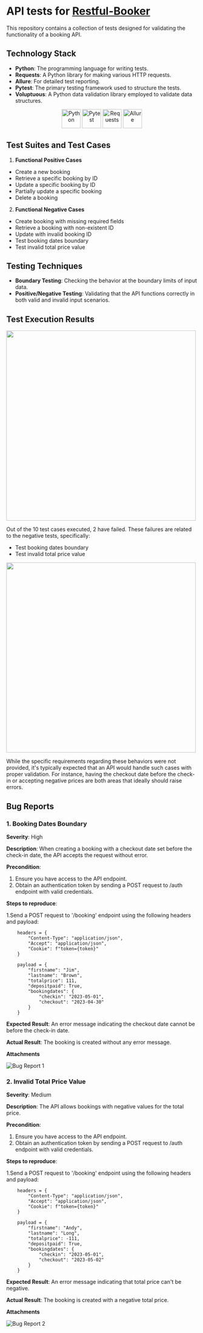 # API tests for [Restful-Booker](https://restful-booker.herokuapp.com/apidoc/index.html)

This repository contains a collection of tests designed for validating the functionality of a booking API. 

## Technology Stack

- **Python**: The programming language for writing tests.
- **Requests**: A Python library for making various HTTP requests.
- **Allure**: For detailed test reporting.
- **Pytest**: The primary testing framework used to structure the tests.
- **Voluptuous**: A Python data validation library employed to validate data structures.

<p align="center">
<a href="https://www.python.org/"><img src="https://cdn.jsdelivr.net/gh/devicons/devicon/icons/python/python-original.svg" width="50" height="50"  alt="Python"/></a>
<a href="https://pytest.org/"><img src="https://cdn.jsdelivr.net/gh/devicons/devicon/icons/pytest/pytest-original-wordmark.svg" width="50" height="50"  alt="Pytest"/></a>
<a href="https://requests.readthedocs.io/en/latest/"><img src="https://requests.readthedocs.io/en/latest/_static/requests-sidebar.png" width="50" height="50"  alt="Requests"/></a>
<a href="https://github.com/allure-framework/allure2"><img src="https://avatars.githubusercontent.com/u/5879127?s=200&v=4" width="50" height="50"  alt="Allure"/></a>
</p>

## Test Suites and Test Cases

1. **Functional Positive Cases**
- Create a new booking
- Retrieve a specific booking by ID
- Update a specific booking by ID
- Partially update a specific booking
- Delete a booking

2. **Functional Negative Cases**
- Create booking with missing required fields
- Retrieve a booking with non-existent ID
- Update with invalid booking ID
- Test booking dates boundary
- Test invalid total price value

## Testing Techniques
- **Boundary Testing**: Checking the behavior at the boundary limits of input data.
- **Positive/Negative Testing**: Validating that the API functions correctly in both valid and invalid input scenarios.



## Test Execution Results

<img src="./images/Allure_report.png" width="500"/>

Out of the 10 test cases executed, 2 have failed. These failures are related to the negative tests, specifically:

- Test booking dates boundary
- Test invalid total price value

<img src="./images/Allure_tests.png" width="500"/>

While the specific requirements regarding these behaviors were not provided, it's typically expected that an API would handle such cases with proper validation. 
For instance, having the checkout date before the check-in or accepting negative prices are both areas that ideally should raise errors.


## Bug Reports

### 1. Booking Dates Boundary

**Severity**: High

**Description**: When creating a booking with a checkout date set before the check-in date, the API accepts the request without error.

**Precondition**:    

1. Ensure you have access to the API endpoint.
2. Obtain an authentication token by sending a POST request to /auth endpoint with valid credentials.

**Steps to reproduce**:

1.Send a POST request to '/booking' endpoint using the following headers and  payload:


```
    headers = {
        "Content-Type": "application/json",
        "Accept": "application/json",
        "Cookie": f"token={token}"
    }

    payload = {
        "firstname": "Jim",
        "lastname": "Brown",
        "totalprice": 111,
        "depositpaid": True,
        "bookingdates": {
            "checkin": "2023-05-01",
            "checkout": "2023-04-30"
        }
    }

```

**Expected Result**: An error message indicating the checkout date cannot be before the check-in date.

**Actual Result**: The booking is created without any error message.   

**Attachments**


![Bug Report 1](./images/Test_dates_boundary.png)

### 2. Invalid Total Price Value

**Severity**: Medium

**Description**: The API allows bookings with negative values for the total price.

**Precondition**:

1. Ensure you have access to the API endpoint.
2. Obtain an authentication token by sending a POST request to /auth endpoint with valid credentials.

**Steps to reproduce**:

1.Send a POST request to '/booking' endpoint using the following headers and  payload:

```
    headers = {
        "Content-Type": "application/json",
        "Accept": "application/json",
        "Cookie": f"token={token}"
    }

    payload = {
        "firstname": "Andy",
        "lastname": "Long",
        "totalprice": -111,
        "depositpaid": True,
        "bookingdates": {
            "checkin": "2023-05-01",
            "checkout": "2023-05-02"
        }
    }
```

**Expected Result**: An error message indicating that total price can't be negative.

**Actual Result**: The booking is created with a negative total price.

**Attachments**

![Bug Report 2](./images/Test_invalid_price.png)